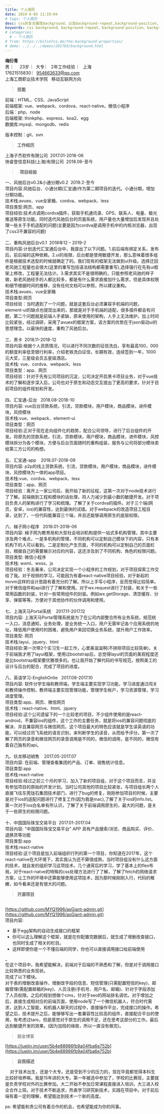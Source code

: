 ```yaml
---
title: 个人简历
date: 2019-6-05 11:19:04
# tags: 个人简历
desc: css的复合属性background，以及background-repeat,background-position,background-origin等子属性的介绍。
keywords: css background、background-repeat、background-position、background-origin
# categories:
  # - 个人简历
# from: https://bitsofco.de/the-background-properties/
# demo: ../../../demos/201703/background.html
---
```


**梅衍青**    <br />男  ︳   23岁  ︳大专 ︳ 2年工作经验  ︳ 上海   <br />17621515830 ︳[954663633@qq.com]()  <br />上海工商职业技术学院   移动互联网方向

> **技能**

前端：HTML、CSS、JavaScript<br />前端框架: vue、webpack、cordova、react-native，微信小程序<br />后端：php、node<br />后端框架: thinkphp、express、koa2、egg<br />数据库:mysql、mongodb、redis

版本控制：git、svn

> **工作经历**   

上海子杰软件有限公司  2017.01-2018-06  <br />快睿登信息科技(上海)有限公司  2018.06-至今

>   **项目经验**  

一、风驰后台v0.2&小通分期v0.2  2019.2-至今<br />项目内容:风驰后台、小通分期(汇宝通)作为第二期项目的迭代。小通分期，增加分期功能。<br />技术栈:avuex、vue全家桶、cordva、webpack、less<br />项目类型:网页、app<br />项目经验:技术点调用cordva插件，获取手机通讯录、GPS、联系人、电量、极光推送等原生功能。同时迭代风驰后台的页面系统，用户量也大量增加后发现并且处理一些关于手机适配的问题(主要是因为cordva是调用手机中的内核浏览器，出现了css3不兼容的问题)<br />
<br />二、重构风驰后台v0.1  2018年12 – 2019-2<br />项目内容:计划迭代汇宝通后台中，我提出了以下问题。1.前后端有绑定关系，发布后，前后端的这种依赖。2.ui的局限，后台都是使用敏捷开发，那么意味着很多组件是根据技术选型的时候就确定了的。我们现有的框架无法做到ui升级。选择迁回老风驰工程量也会很大(这里的重写包括语法结构都需要重写),选择强行在先有ui框架上修改，工程量无法估计。3.需求其实不是很明确的，只能参照老风驰的样子做，新老风驰经手的人都比较多，都是有什么需求直接加什么需求，但是具体权限和细节根据时间的推移，没有任何文档可以参照，所以建议重构。<br />技术栈:avuex、vue全家桶<br />项目类型:网页<br />项目经验：当时遇到了一个问题，就是这套后台必须兼容手机端的问题，element-ui的缺点也提现出来的，那就是对于手机端的适配，很多插件都会有问题，第二个问题就是前端人手紧缺，原来使用的架构，人手上无法维护。加上时间比较紧张，经过调研，采用了avuex的框架方案，该方案的优势在于json驱动ui的思想理念。以最快的速度，重构了风驰后台。<br /> <br />三、黑卡  2018.11-2018-12<br />项目内容:根据个人资质情况，可以进行不同次数的征信洗白，享有最高100，000的额度利率低至银行利率，介绍老铁洗白征信，长期有效，连续签到一年，1000元大奖，三星级会员五星级酒店。<br />技术栈: vue、cordva、webpack、less<br />项目类型：app、网页<br />项目经验：针对于先有公司项目的沉淀，公司决定开启黑卡项目业务，对于vue技术的了解和逐步深入后，公司也对于原生和动态交互提出了更高的要求，针对于目前项目的组件规划和开发。<br /> <br />四、汇宝通-后台   2018.08-2018-10<br />项目内容: vue后台贷款系统，引流，贷款模块，用户模块，商品模块，进件模块，风控模块<br />技术栈:vue、webpack、element-ui<br />项目类型：网页<br />项目经验:正对于现在走向组件化的趋势，配合公司领导，进行了后台组件的开发。将原先的贷款系统，引流，贷款模块，用户模块，商品模块，进件模块，风控模块拆分为各个模块，方便与后台页面随时的重构组装，服务与公司将部分模块卖给第三方公司的构想。<br /> <br />五、汇宝通-app    2018.07-2018-09<br />项目内容: p2p的线上贷款系统，引流，贷款模块，用户模块，商品模块，进件模块，风控模块为一体的app项目。<br />技术栈:vue、cordva、webpack、less<br />项目类型：app、网页<br />项目经验：离开上一家公司后，我开始了新的征程，这第一次对于node技术进行了了解。前端做到工程和模块的话处理，将人力减少到最小数的敏捷开发。对于项目负责人的架构进行了学习和梳理。了解了关于cordva的插件。对于三个端(网页，安卓，ios)的兼容性，达到最快的试错。对于webpack的改造项目工程目录，达到了，一份代码能兼容三个端，并且还能够调用原生的底层权限。<br /> <br />六、梯子网小程序   2018.01-2018-06<br />项目内容: 梯子网为教育局和大型社会培训机构提供一站式多机构管理，其中主要涉及两个难点，一是多机构的管理，不同机构可以定制自己模块下的内容，只有本机构下的人可以看到。二是定制化产生页面，不同的机构可以定制自己的页面栏目，根据自己的需要展示对应的内容，这还涉及到了不同机构、角色的权限问题。<br />项目类型: 微信小程序<br />技术栈: wxml、wxss、js<br />项目经验：冬去春来，公司决定实现一个小程序的工作规划，对于项目探索工作交给了我。对于视频的学习，可能因为有着react-native项目经验，对于新起的mvvm这样的设计思路有着充分的了解。所以上手写小程序，反而觉得比较简单。对于微信组件和api进行了了解和使用。对于wx.request进行了封装，和关于一些常用函数的封装，针对一些常用组件的封装。例如wx.getStorage、清空缓存、分享、弹窗等等。方便对于其他协作的伙伴调用和使用。<br /> <br />七、上海天马Portal系统    2017.11-2017.12<br />项目内容: 上海天马Portal管理系统是为了在公司内部整合所有业务系统，规范统一入口，消息通知，业务处理，是业务统一入口，用户无需牢记各个应用系统的地址，降低用户使用时的困难，避免用户来回切换业务系统，提升用户工作效率。
<br />项目类型: 网页<br />技术栈:layui、jquery、html<br />项目经验:第一次带2个实习生一起工作，心里美滋滋啊(不排除项目比较简单)，关于前端我才用了layui框架，使用过bootstrap后，总觉得layui的页面的美观程度还是比bootstrap框架要优雅很多的。也让我开始了解代码的书写规范，按照美工的设计与后台的配合，完成了项目的进度。<br /> <br />八、英语学习-EnglishOnlie   2017.08-2017.10<br />项目内容: 软件分学生端和教师端，学生端主要实现学习功能，学习进度通过闯关和教师操作控制，教师端主要实现管理功能，管理学生帐户，学习资源管理，学习进度管理。<br />项目类型:app、网页、微信网页<br />技术栈：react-native、html、jquery<br />项目经验:这个公司遗留下的一个比较老的项目，不少组件使用的是react-android，不兼容ios的组件，这个工作的主要任务，就是将ios的兼容问题彻底的解决、并且兼容网页与微信网页。这个项目最大的特色应该就是学生读英语的功能，可以经过讯飞系统的语言识别，来判断学生的读音，从而给予评分。第一次了解了网页的录音和微信网页的录音调用是不同的，微信的调用，是不同的，微信有着自己独有的api。<br /> <br />九、玖龙移动销售    2017.05-2017.07<br />项目内容: 在前端、管理查看集团的产品、订单、销售统计信息。<br />项目类型:app<br />技术栈:react-native<br />项目经验:经过之前三个月的学习，加入了新的项目组，对于这个项目而言，并没有参加项目的原始的开发计划。当时公司其他的项目比较紧张，与项目组长两个人直接飞往东莞珑石集团技术部门，进行了bug的修复，刚刚参加项目的时候，主要是对于ios的适配问题进行了修复工作(因为我是mac),了解了关于ios的info.list。第一次对于ios白名单有所认识，了解了关于前端调用原生的，最大的问题，是关于一些原生的权限问题。<br /> <br />十、中国国际珠宝交易平台  2017.01-2017.04  <br />项目内容: "中国国际珠宝交易平台" APP 具有产品搜索/浏览、商品购买、评价、退换货等功能<br />项目类型:app<br />技术栈:react-native<br />项目经验:这个项目是加入前端组织行列的第一个项目，你知道在2017年，这个react-native在大环境下，其实我认为还不算很成熟，当时项目组没有什么这方面的技术，就自发的组织学习这项技术。几个通宵后的学习，学了基本上的flex布局，对于react-natve的特殊的css处理方法进行了了解，了解了fetch的网络请求方案，让工作的环境中还算能够使用这项技术，因为那时候刚刚入行，代码的稚嫩，如今看来还是有很大的问题。

> **开源项目**

<br />[https://github.com/MYQ1996/asGiant-admin.git](https://github.com/MYQ1996/asGiant-admin.git)<br />项目内容:

- 基于egg架构的自动生成接口的框架
- 你可以这么理解这个框架，就是在你配置完数据后，就生成了增删改查接口，也同时生成了相关的栏目。
- 这样即使你是一个不懂后端的同学，你也可以直接调用接口给前端使用

_<br />在这个项目中，我希望能解决，前端对于后端的不熟悉和了解，但是对于调用接口比较熟悉的业务现状。<br />完成了以下模块。<br />对于表的增删改查操作、增删改字段的信息、短信管理(只需配置短信的key)、邮箱管理(需配置邮箱的key)、人员注册(手机号、用户名、邮箱)、针对于字段添加了人员权限。之后的规划想做个cms，针对于seo的网站排名调优。对于增加之后，直接生成相对应的前端页面，使用node写了一个微信机器人，符合时代需求，达到人工智能，和机器人聊天的过程中，直接操作平台，完成接口的操作。希望之后，技术提升之后，能够够写出一套兼容性比较高的组件，直接配合平台的使用，有考虑过taro，但是感觉对于原生的调用不足，还在思考这部分的工作。最后达到敏捷开发的效果。(因为加班的缘故，所以一直没有做完)。

> 掘金博客

[https://juejin.im/user/5b4e88986fb9a04fba6e752b](https://juejin.im/user/5b4e88986fb9a04fba6e752b)

> **自我描述**
 

    对于技术出生，还是个大专。还是受到不少的压力的，现在毕竟都觉得本科生比较好培养嘛。我是15年进的大专。第一年被选中参加了，学校的比赛班，主要就是负责学校对外的比赛参加。大二开始不参加日常课程直接进入培训，大三进入校企合作上班。对于技术不断追求，热衷学习研究新技术，实践在项目中。对于前后端有着一定的理解，希望能达到技术一个新的高度。

ps: 希望能和贵公司有着合作的机会，也希望能成为你的同事。